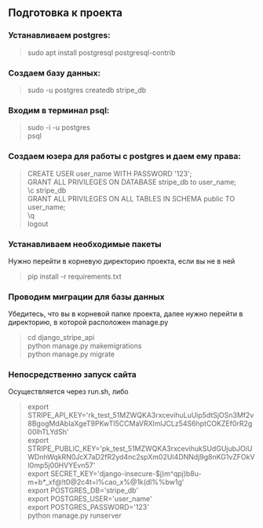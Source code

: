## Подготовка к проекта

### Устанавливаем postgres:
> sudo apt install postgresql postgresql-contrib

### Создаем базу данных:
> sudo -u postgres createdb stripe_db

### Входим в терминал psql:
>sudo -i -u postgres \
psql

### Создаем юзера для работы с postgres и даем ему права:
> CREATE USER user_name WITH PASSWORD '123'; \
GRANT ALL PRIVILEGES ON DATABASE stripe_db to user_name; \
\c stripe_db \
GRANT ALL PRIVILEGES ON ALL TABLES IN SCHEMA public TO user_name; \
\q \
logout

### Устанавливаем необходимые пакеты
Нужно перейти в корневую директорию проекта, если вы не в ней
>pip install -r requirements.txt

### Проводим миграции для базы данных
Убедитесь, что вы в корневой папке проекта, далее нужно перейти в директорию, в которой расположен manage.py
> cd django_stripe_api \
python manage.py makemigrations \
python manage.py migrate

### Непосредственно запуск сайта
Осуществляется через run.sh, либо
>export STRIPE_API_KEY='rk_test_51MZWQKA3rxcevihuLuUip5dtSjOSn3Mf2v8BgogMdAbIaXgeT9PKwTI5CCMaVRXlmlJCLz54S6hptCOKZEf0rR2g00lhTLYdSh' \
export STRIPE_PUBLIC_KEY='pk_test_51MZWQKA3rxcevihukSUdGUjubJOiUWDnhWqkRN0JcX7aD2fR2yd4nc2spXm02UI4DNNdj9g8nKG1vZFOkVI0mp5j00HVYEvn57' \
export SECRET_KEY='django-insecure-$j)m^qpj)b8u-m+b*_xf@!t0@2c4t=l%cao_x%@1k(dl%%bw1g' \
export POSTGRES_DB='stripe_db' \
export POSTGRES_USER='user_name' \
export POSTGRES_PASSWORD='123' \
python manage.py runserver
